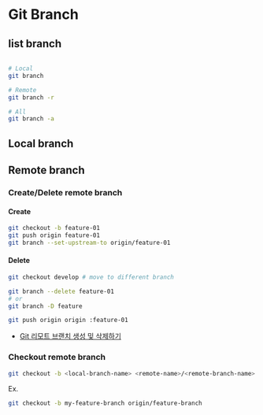 

# Git Branch

## list branch 

```bash

# Local
git branch

# Remote
git branch -r

# All
git branch -a
```

## Local branch

## Remote branch

### Create/Delete remote branch

#### Create

```bash
git checkout -b feature-01
git push origin feature-01
git branch --set-upstream-to origin/feature-01
```

#### Delete

```bash
git checkout develop # move to different branch

git branch --delete feature-01
# or
git branch -D feature

git push origin origin :feature-01
```

* [Git 리모트 브랜치 생성 및 삭제하기](https://trustyoo86.github.io/git/2017/11/28/git-remote-branch-create.html)

### Checkout remote branch
```bash
git checkout -b <local-branch-name> <remote-name>/<remote-branch-name>
```

Ex.

```bash
git checkout -b my-feature-branch origin/feature-branch
```



